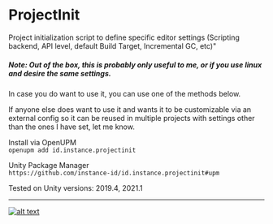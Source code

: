 # ProjectInit

 Project initialization script to define specific editor settings (Scripting backend, API level, default Build Target, Incremental GC, etc)"

##### Note: Out of the box, this is probably only useful to me, or if you use linux and desire the same settings.

In case you do want to use it, you can use one of the methods below.

If anyone else does want to use it and wants it to be customizable via an external config so it can be reused in multiple projects with settings other than the ones I have set, let me know.

Install via OpenUPM  
`openupm add id.instance.projectinit`

Unity Package Manager  
`https://github.com/instance-id/id.instance.projectinit#upm`

Tested on Unity versions: 2019.4, 2021.1

---
[![alt text](https://i.imgur.com/cg5ow2M.png "instance.id")](https://instance.id)
